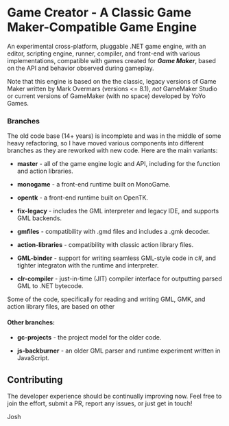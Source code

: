 # Game Creator - A Classic Game Maker-Compatible Game Engine

An experimental cross-platform, pluggable .NET game engine, with an editor, scripting engine, runner, compiler, and front-end with various implementations, compatible with games created for _**Game Maker**_, based on the API and behavior observed during gameplay.

Note that this engine is based on the the classic, legacy versions of
Game Maker written by Mark Overmars (versions <= 8.1), _not_ GameMaker Studio or current versions of GameMaker (with no space) developed by YoYo Games.

### Branches
The old code base (14+ years) is incomplete and was in the middle of some heavy refactoring, so I have moved various components into different branches as they are reworked with new code. Here are the main variants:

- **master** - all of the game engine logic and API, including for the function and action libraries.
  
- **monogame** - a front-end runtime built on MonoGame.
  
- **opentk** - a front-end runtime built on OpenTK.
  
- **fix-legacy** - includes the GML interpreter and legacy IDE, and supports GML backends.

- **gmfiles** - compatibility with .gmd files and includes a .gmk decoder.
  
- **action-libraries** - compatibility with classic action library files.
  
- **GML-binder** - support for writing seamless GML-style code in c#, and tighter integraton with the runtime and interpreter.
  
- **clr-compiler** - just-in-time (JIT) compiler interface for outputting parsed GML to .NET bytecode.

Some of the code, specifically for reading and writing GML, GMK, and action library files, are based on other 

#### Other branches:

- **gc-projects** - the project model for the older code.
  
- **js-backburner** - an older GML parser and runtime experiment written in JavaScript.


## Contributing
The developer experience should be continually improving now. Feel free to join the effort, submit a PR, report any issues, or just get in touch!

Josh